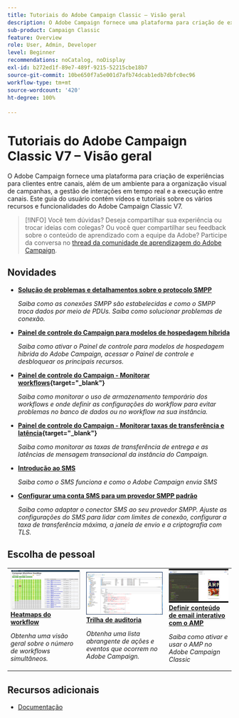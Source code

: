 ```yaml
---
title: Tutoriais do Adobe Campaign Classic – Visão geral
description: O Adobe Campaign fornece uma plataforma para criação de experiências para clientes entre canais, além de um ambiente para a orquestração visual de campanhas, a gestão de interações em tempo real e a execução entre canais. Este guia do usuário contém vídeos e tutoriais sobre os vários recursos e características do Adobe Campaign Standard.
sub-product: Campaign Classic
feature: Overview
role: User, Admin, Developer
level: Beginner
recommendations: noCatalog, noDisplay
exl-id: b272ed1f-89e7-489f-9215-52215cbe18b7
source-git-commit: 10be650f7a5e001d7afb74dcab1edb7dbfc0ec96
workflow-type: tm+mt
source-wordcount: '420'
ht-degree: 100%

---
```


# Tutoriais do Adobe Campaign Classic V7 – Visão geral

O Adobe Campaign fornece uma plataforma para criação de experiências para clientes entre canais, além de um ambiente para a organização visual de campanhas, a gestão de interações em tempo real e a execução entre canais. Este guia do usuário contém vídeos e tutoriais sobre os vários recursos e funcionalidades do Adobe Campaign Classic V7.

>[!INFO]
> Você tem dúvidas? Deseja compartilhar sua experiência ou trocar ideias com colegas? Ou você quer compartilhar seu feedback sobre o conteúdo de aprendizado com a equipe da Adobe? Participe da conversa no [thread da comunidade de aprendizagem do Adobe Campaign](https://experienceleaguecommunities.adobe.com:443/t5/adobe-campaign-classic/join-the-discussion-on-adobe-campaign-learning/td-p/419096).

<div id="whats-new-section">

## Novidades

* **[Solução de problemas e detalhamentos sobre o protocolo SMPP](https://experienceleague.adobe.com/docs/campaign-learn/set-up-sms-for-adobe-campaign/smpp-deep-dive-and-troubleshooting.html?lang=pt-BR)**

   *Saiba como as conexões SMPP são estabelecidas e como o SMPP troca dados por meio de PDUs. Saiba como solucionar problemas de conexão.*

* **[Painel de controle do Campaign para modelos de hospedagem híbrida](https://experienceleague.adobe.com/docs/control-panel-learn/tutorials/control-panel-for-hybrid-hosting-models.html?lang=pt-BR)**

   *Saiba como ativar o Painel de controle para modelos de hospedagem híbrida do Adobe Campaign, acessar o Painel de controle e desbloquear os principais recursos.*

* **[Painel de controle do Campaign - Monitorar workflows](https://experienceleague.adobe.com/docs/control-panel-learn/tutorials/performance-monitoring/monitor-workflows.html?lang=pt-BR){target=&quot;_blank&quot;}**

   *Saiba como monitorar o uso de armazenamento temporário dos workflows e onde definir as configurações do workflow para evitar problemas no banco de dados ou no workflow na sua instância.*

* **[Painel de controle do Campaign - Monitorar taxas de transferência e latência](https://experienceleague.adobe.com/docs/control-panel-learn/tutorials/performance-monitoring/monitor-throughputs-and-latency.html?lang=pt-BR){target=&quot;_blank&quot;}**

   *Saiba como monitorar as taxas de transferência de entrega e as latências de mensagem transacional da instância do Campaign.*

* **[Introdução ao SMS](https://experienceleague.adobe.com/docs/campaign-learn/set-up-sms-for-adobe-campaign/introduction-to-sms.html?lang=pt-BR)**

   *Saiba como o SMS funciona e como o Adobe Campaign envia SMS*

* **[Configurar uma conta SMS para um provedor SMPP padrão](https://experienceleague.adobe.com/docs/campaign-learn/set-up-sms-for-adobe-campaign/set-up-account-for-standard-smpp-provider.html?lang=pt-BR)**

   *Saiba como adaptar o conector SMS ao seu provedor SMPP. Ajuste as configurações do SMS para lidar com limites de conexão, configurar a taxa de transferência máxima, a janela de envio e a criptografia com TLS.*

</div>

<div id="recs-overview-body-1"></div>
<div id="recs-overview-body-2"></div>
<div id="recs-overview-body-3"></div>
<div id="recs-overview-body-4"></div>
<div id="recs-overview-body-5"></div>
<div id="recs-overview-body-6"></div>

<div id="staff-picks-section">

## Escolha de pessoal

<table>
<tr>
  <td>
    <a href="./monitoring-campaign-classic/workflow-heatmap.md">
      <img alt="Heatmaps do workflow (vídeo)" src="./assets/workflow-heatmap.png"/>
    </a>
    <div>
      <a href="./monitoring-campaign-classic/workflow-heatmap.md">
    <strong>Heatmaps do workflow</strong>
    </a>
    </div>
    <p>
    <em>Obtenha uma visão geral sobre o número de workflows simultâneos.</em>
    <p>
  </td>
   <td>
    <a href="./monitoring-campaign-classic/audit-trail.md">
      <img alt="Trilha de auditoria (vídeo)" src="./assets/acc-audit-trail-thumb.png" />
    </a>
    <div>
      <a href="./monitoring-campaign-classic/audit-trail.md">
    <strong>Trilha de auditoria</strong>
    </a>
    </div> 
    <p>
    <em>Obtenha uma lista abrangente de ações e eventos que ocorrem no Adobe Campaign.</em>
    <p>
  </td>
  <td>
    <a href="./sending-messages/email-channel/defining-interactive-email-content-with-amp.md">
      <img alt="Definir conteúdo de email interativo com o AMP (vídeo)" src="./assets/29940.png" />
    </a>
    <div>
      <a href="./sending-messages/email-channel/defining-interactive-email-content-with-amp.md">
    <strong>Definir conteúdo de email interativo com o AMP</strong>
    </a>
    </div>
    <p>
    <em>Saiba como ativar e usar o AMP no Adobe Campaign Classic </em>
    <p>
  </td>
</tr>
</table>

</div>

## Recursos adicionais

* [Documentação](https://experienceleague.adobe.com/docs/campaign-classic/using/getting-started/starting-with-adobe-campaign/about-adobe-campaign-classic.html?lang=pt-BR)
